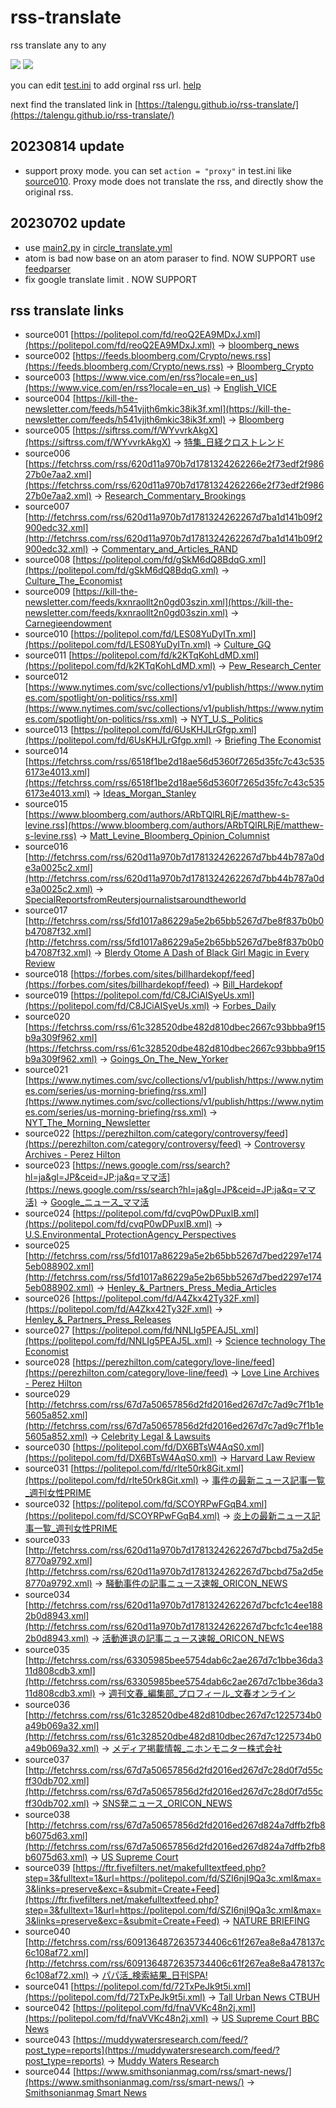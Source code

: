 # rss-translate

rss translate any to any

![](https://github.com/ueui/rss-translate/workflows/circle_translate/badge.svg)
![](https://github.com/ueui/rss-translate/workflows/Deploy/badge.svg)

you can edit [test.ini](https://github.com/ueui/rss-translate/edit/main/test.ini) to add orginal rss url. [help](https://github.com/ueui/rss/issues/2)

next find the translated link in [https://talengu.github.io/rss-translate/](https://talengu.github.io/rss-translate/)

## 20230814 update
- support proxy mode. you can set `action = "proxy"` in test.ini like [source010](https://github.com/ueui/rss-translate/blob/f6648c5262f4fa0926310dbe43fff820bf727ac7/test.ini#L67).
 Proxy mode does not translate the rss, and directly show the original rss.

## 20230702 update 
- use [main2.py](https://github.com/ueui/rss-translate/blob/main/main2.py) in [circle_translate.yml](https://github.com/ueui/rss-translate/blob/aeb61bc36eb1a22fd003677b5209291cf7cb4a87/.github/workflows/circle_translate.yml#L38)
- atom is bad now base on an atom paraser to find. NOW SUPPORT
        use [feedparser](https://pythonhosted.org/feedparser/)
- fix google translate limit . NOW SUPPORT

## rss translate links

 - source001 [https://politepol.com/fd/reoQ2EA9MDxJ.xml](https://politepol.com/fd/reoQ2EA9MDxJ.xml) -> [bloomberg_news](rss/bloomberg_news)
 - source002 [https://feeds.bloomberg.com/Crypto/news.rss](https://feeds.bloomberg.com/Crypto/news.rss) -> [Bloomberg_Crypto](rss/Bloomberg_Crypto)
 - source003 [https://www.vice.com/en/rss?locale=en_us](https://www.vice.com/en/rss?locale=en_us) -> [English_VICE](rss/English_VICE)
 - source004 [https://kill-the-newsletter.com/feeds/h541vjjth6mkic38ik3f.xml](https://kill-the-newsletter.com/feeds/h541vjjth6mkic38ik3f.xml) -> [Bloomberg](rss/Bloomberg)
 - source005 [https://siftrss.com/f/WYvvrkAkgX](https://siftrss.com/f/WYvvrkAkgX) -> [特集_日経クロストレンド](rss/%E7%89%B9%E9%9B%86_%E6%97%A5%E7%B5%8C%E3%82%AF%E3%83%AD%E3%82%B9%E3%83%88%E3%83%AC%E3%83%B3%E3%83%89)
 - source006 [https://fetchrss.com/rss/620d11a970b7d1781324262266e2f73edf2f98627b0e7aa2.xml](https://fetchrss.com/rss/620d11a970b7d1781324262266e2f73edf2f98627b0e7aa2.xml) -> [Research_Commentary_Brookings](rss/Research_Commentary_Brookings)
 - source007 [http://fetchrss.com/rss/620d11a970b7d1781324262267d7ba1d141b09f2900edc32.xml](http://fetchrss.com/rss/620d11a970b7d1781324262267d7ba1d141b09f2900edc32.xml) -> [Commentary_and_Articles_RAND](rss/Commentary_and_Articles_RAND)
 - source008 [https://politepol.com/fd/gSkM6dQ8BdqG.xml](https://politepol.com/fd/gSkM6dQ8BdqG.xml) -> [Culture_The_Economist](rss/Culture_The_Economist)
 - source009 [https://kill-the-newsletter.com/feeds/kxnraollt2n0gd03szin.xml](https://kill-the-newsletter.com/feeds/kxnraollt2n0gd03szin.xml) -> [Carnegieendowment](rss/Carnegieendowment)
 - source010 [https://politepol.com/fd/LES08YuDyITn.xml](https://politepol.com/fd/LES08YuDyITn.xml) -> [Culture_GQ](rss/Culture_GQ)
 - source011 [https://politepol.com/fd/k2KTqKohLdMD.xml](https://politepol.com/fd/k2KTqKohLdMD.xml) -> [Pew_Research_Center](rss/Pew_Research_Center)
 - source012 [https://www.nytimes.com/svc/collections/v1/publish/https://www.nytimes.com/spotlight/on-politics/rss.xml](https://www.nytimes.com/svc/collections/v1/publish/https://www.nytimes.com/spotlight/on-politics/rss.xml) -> [NYT_U.S._Politics](rss/NYT_U.S._Politics)
 - source013 [https://politepol.com/fd/6UsKHJLrGfgp.xml](https://politepol.com/fd/6UsKHJLrGfgp.xml) -> [Briefing The Economist](rss/Briefing%20The%20Economist)
 - source014 [https://fetchrss.com/rss/6518f1be2d18ae56d5360f7265d35fc7c43c5356173e4013.xml](https://fetchrss.com/rss/6518f1be2d18ae56d5360f7265d35fc7c43c5356173e4013.xml) -> [Ideas_Morgan_Stanley](rss/Ideas_Morgan_Stanley)
 - source015 [https://www.bloomberg.com/authors/ARbTQlRLRjE/matthew-s-levine.rss](https://www.bloomberg.com/authors/ARbTQlRLRjE/matthew-s-levine.rss) -> [Matt_Levine_Bloomberg_Opinion_Columnist](rss/Matt_Levine_Bloomberg_Opinion_Columnist)
 - source016 [http://fetchrss.com/rss/620d11a970b7d1781324262267d7bb44b787a0de3a0025c2.xml](http://fetchrss.com/rss/620d11a970b7d1781324262267d7bb44b787a0de3a0025c2.xml) -> [SpecialReportsfromReutersjournalistsaroundtheworld](rss/SpecialReportsfromReutersjournalistsaroundtheworld)
 - source017 [http://fetchrss.com/rss/5fd1017a86229a5e2b65bb5267d7be8f837b0b0b47087f32.xml](http://fetchrss.com/rss/5fd1017a86229a5e2b65bb5267d7be8f837b0b0b47087f32.xml) -> [Blerdy Otome A Dash of Black Girl Magic in Every Review](rss/Blerdy%20Otome%20A%20Dash%20of%20Black%20Girl%20Magic%20in%20Every%20Review)
 - source018 [https://forbes.com/sites/billhardekopf/feed](https://forbes.com/sites/billhardekopf/feed) -> [Bill_Hardekopf](rss/Bill_Hardekopf)
 - source019 [https://politepol.com/fd/C8JCiAISyeUs.xml](https://politepol.com/fd/C8JCiAISyeUs.xml) -> [Forbes_Daily](rss/Forbes_Daily)
 - source020 [https://fetchrss.com/rss/61c328520dbe482d810dbec2667c93bbba9f15b9a309f962.xml](https://fetchrss.com/rss/61c328520dbe482d810dbec2667c93bbba9f15b9a309f962.xml) -> [Goings_On_The_New_Yorker](rss/Goings_On_The_New_Yorker)
 - source021 [https://www.nytimes.com/svc/collections/v1/publish/https://www.nytimes.com/series/us-morning-briefing/rss.xml](https://www.nytimes.com/svc/collections/v1/publish/https://www.nytimes.com/series/us-morning-briefing/rss.xml) -> [NYT_The_Morning_Newsletter](rss/NYT_The_Morning_Newsletter)
 - source022 [https://perezhilton.com/category/controversy/feed](https://perezhilton.com/category/controversy/feed) -> [Controversy Archives - Perez Hilton](rss/Controversy%20Archives%20-%20Perez%20Hilton)
 - source023 [https://news.google.com/rss/search?hl=ja&gl=JP&ceid=JP:ja&q=ママ活](https://news.google.com/rss/search?hl=ja&gl=JP&ceid=JP:ja&q=ママ活) -> [Google_ニュース_ママ活](rss/Google_%E3%83%8B%E3%83%A5%E3%83%BC%E3%82%B9_%E3%83%9E%E3%83%9E%E6%B4%BB)
 - source024 [https://politepol.com/fd/cvqP0wDPuxlB.xml](https://politepol.com/fd/cvqP0wDPuxlB.xml) -> [U.S.Environmental_ProtectionAgency_Perspectives](rss/U.S.Environmental_ProtectionAgency_Perspectives)
 - source025 [http://fetchrss.com/rss/5fd1017a86229a5e2b65bb5267d7bed2297e1745eb088902.xml](http://fetchrss.com/rss/5fd1017a86229a5e2b65bb5267d7bed2297e1745eb088902.xml) -> [Henley_&_Partners_Press_Media_Articles](rss/Henley_%26_Partners_Press_Media_Articles)
 - source026 [https://politepol.com/fd/A4Zkx42Ty32F.xml](https://politepol.com/fd/A4Zkx42Ty32F.xml) -> [Henley_&_Partners_Press_Releases](rss/Henley_%26_Partners_Press_Releases)
 - source027 [https://politepol.com/fd/NNLIg5PEAJ5L.xml](https://politepol.com/fd/NNLIg5PEAJ5L.xml) -> [Science technology The Economist](rss/Science%20technology%20The%20Economist)
 - source028 [https://perezhilton.com/category/love-line/feed](https://perezhilton.com/category/love-line/feed) -> [Love Line Archives - Perez Hilton](rss/Love%20Line%20Archives%20-%20Perez%20Hilton)
 - source029 [http://fetchrss.com/rss/67d7a50657856d2fd2016ed267d7c7ad9c7f1b1e5605a852.xml](http://fetchrss.com/rss/67d7a50657856d2fd2016ed267d7c7ad9c7f1b1e5605a852.xml) -> [Celebrity Legal & Lawsuits](rss/Celebrity%20Legal%20%26%20Lawsuits)
 - source030 [https://politepol.com/fd/DX6BTsW4AqS0.xml](https://politepol.com/fd/DX6BTsW4AqS0.xml) -> [Harvard Law Review](rss/Harvard%20Law%20Review)
 - source031 [https://politepol.com/fd/rlte50rk8Git.xml](https://politepol.com/fd/rlte50rk8Git.xml) -> [事件の最新ニュース記事一覧_週刊女性PRIME](rss/%E4%BA%8B%E4%BB%B6%E3%81%AE%E6%9C%80%E6%96%B0%E3%83%8B%E3%83%A5%E3%83%BC%E3%82%B9%E8%A8%98%E4%BA%8B%E4%B8%80%E8%A6%A7_%E9%80%B1%E5%88%8A%E5%A5%B3%E6%80%A7PRIME)
 - source032 [https://politepol.com/fd/SCOYRPwFGqB4.xml](https://politepol.com/fd/SCOYRPwFGqB4.xml) -> [炎上の最新ニュース記事一覧_週刊女性PRIME](rss/%E7%82%8E%E4%B8%8A%E3%81%AE%E6%9C%80%E6%96%B0%E3%83%8B%E3%83%A5%E3%83%BC%E3%82%B9%E8%A8%98%E4%BA%8B%E4%B8%80%E8%A6%A7_%E9%80%B1%E5%88%8A%E5%A5%B3%E6%80%A7PRIME)
 - source033 [http://fetchrss.com/rss/620d11a970b7d1781324262267d7bcbd75a2d5e8770a9792.xml](http://fetchrss.com/rss/620d11a970b7d1781324262267d7bcbd75a2d5e8770a9792.xml) -> [騒動事件の記事ニュース速報_ORICON_NEWS](rss/%E9%A8%92%E5%8B%95%E4%BA%8B%E4%BB%B6%E3%81%AE%E8%A8%98%E4%BA%8B%E3%83%8B%E3%83%A5%E3%83%BC%E3%82%B9%E9%80%9F%E5%A0%B1_ORICON_NEWS)
 - source034 [http://fetchrss.com/rss/620d11a970b7d1781324262267d7bcfc1c4ee1882b0d8943.xml](http://fetchrss.com/rss/620d11a970b7d1781324262267d7bcfc1c4ee1882b0d8943.xml) -> [活動進退の記事ニュース速報_ORICON_NEWS](rss/%E6%B4%BB%E5%8B%95%E9%80%B2%E9%80%80%E3%81%AE%E8%A8%98%E4%BA%8B%E3%83%8B%E3%83%A5%E3%83%BC%E3%82%B9%E9%80%9F%E5%A0%B1_ORICON_NEWS)
 - source035 [http://fetchrss.com/rss/63305985bee5754dab6c2ae267d7c1bbe36da311d808cdb3.xml](http://fetchrss.com/rss/63305985bee5754dab6c2ae267d7c1bbe36da311d808cdb3.xml) -> [週刊文春_編集部_プロフィール_文春オンライン](rss/%E9%80%B1%E5%88%8A%E6%96%87%E6%98%A5_%E7%B7%A8%E9%9B%86%E9%83%A8_%E3%83%97%E3%83%AD%E3%83%95%E3%82%A3%E3%83%BC%E3%83%AB_%E6%96%87%E6%98%A5%E3%82%AA%E3%83%B3%E3%83%A9%E3%82%A4%E3%83%B3)
 - source036 [http://fetchrss.com/rss/61c328520dbe482d810dbec267d7c1225734b0a49b069a32.xml](http://fetchrss.com/rss/61c328520dbe482d810dbec267d7c1225734b0a49b069a32.xml) -> [メディア掲載情報_ニホンモニター株式会社](rss/%E3%83%A1%E3%83%87%E3%82%A3%E3%82%A2%E6%8E%B2%E8%BC%89%E6%83%85%E5%A0%B1_%E3%83%8B%E3%83%9B%E3%83%B3%E3%83%A2%E3%83%8B%E3%82%BF%E3%83%BC%E6%A0%AA%E5%BC%8F%E4%BC%9A%E7%A4%BE)
 - source037 [http://fetchrss.com/rss/67d7a50657856d2fd2016ed267d7c28d0f7d55cff30db702.xml](http://fetchrss.com/rss/67d7a50657856d2fd2016ed267d7c28d0f7d55cff30db702.xml) -> [SNS発ニュース_ORICON_NEWS](rss/SNS%E7%99%BA%E3%83%8B%E3%83%A5%E3%83%BC%E3%82%B9_ORICON_NEWS)
 - source038 [http://fetchrss.com/rss/67d7a50657856d2fd2016ed267d824a7dffb2fb8b6075d63.xml](http://fetchrss.com/rss/67d7a50657856d2fd2016ed267d824a7dffb2fb8b6075d63.xml) -> [US Supreme Court](rss/US%20Supreme%20Court)
 - source039 [https://ftr.fivefilters.net/makefulltextfeed.php?step=3&fulltext=1&url=https://politepol.com/fd/SZI6njI9Qa3c.xml&max=3&links=preserve&exc=&submit=Create+Feed](https://ftr.fivefilters.net/makefulltextfeed.php?step=3&fulltext=1&url=https://politepol.com/fd/SZI6njI9Qa3c.xml&max=3&links=preserve&exc=&submit=Create+Feed) -> [NATURE BRIEFING](rss/NATURE%20BRIEFING)
 - source040 [http://fetchrss.com/rss/6091364872635734406c61f267ea8e8a478137c6c108af72.xml](http://fetchrss.com/rss/6091364872635734406c61f267ea8e8a478137c6c108af72.xml) -> [パパ活_検索結果_日刊SPA!](rss/%E3%83%91%E3%83%91%E6%B4%BB_%E6%A4%9C%E7%B4%A2%E7%B5%90%E6%9E%9C_%E6%97%A5%E5%88%8ASPA%21)
 - source041 [https://politepol.com/fd/72TxPeJk9t5i.xml](https://politepol.com/fd/72TxPeJk9t5i.xml) -> [Tall Urban News CTBUH](rss/Tall%20Urban%20News%20CTBUH)
 - source042 [https://politepol.com/fd/fnaVVKc48n2j.xml](https://politepol.com/fd/fnaVVKc48n2j.xml) -> [US Supreme Court BBC News](rss/US%20Supreme%20Court%20BBC%20News)
 - source043 [https://muddywatersresearch.com/feed/?post_type=reports](https://muddywatersresearch.com/feed/?post_type=reports) -> [Muddy Waters Research](rss/Muddy%20Waters%20Research)
 - source044 [https://www.smithsonianmag.com/rss/smart-news/](https://www.smithsonianmag.com/rss/smart-news/) -> [Smithsonianmag Smart News](rss/Smithsonianmag%20Smart%20News)
